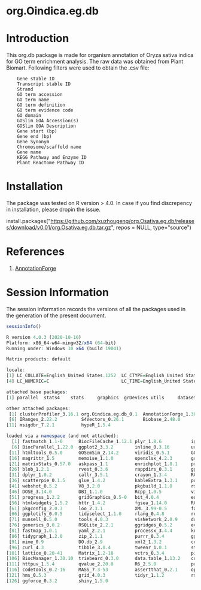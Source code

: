 # org.Oindica.eg.db

# Introduction
This org.db package is made for organism annotation of Oryza sativa indica for GO term enrichment analysis. The raw data was obtained from Plant Biomart. Following filters were used to obtain the .csv file:

```
    Gene stable ID
    Transcript stable ID
    Strand
    GO term accession
    GO term name
    GO term definition
    GO term evidence code
    GO domain
    GOSlim GOA Accession(s)
    GOSlim GOA Description
    Gene start (bp)
    Gene end (bp)
    Gene Synonym
    Chromosome/scaffold name
    Gene name
    KEGG Pathway and Enzyme ID
    Plant Reactome Pathway ID
```

# Installation

The package was tested on R version > 4.0. In case if you find discrepency in installation, please dropin the issue.

install.packages("https://github.com/xuzhougeng/org.Osativa.eg.db/releases/download/v0.01/org.Osativa.eg.db.tar.gz", 
    repos = NULL, 
    type="source")

# References
1. [AnnotationForge](docs.google.com/spreadsheets/d/1ujC0Grg0y6Kov3srXI8K4mA73hjp4bgdpCNN8qroxqQ/edit#gid=0)

# Session Information
The session information records the versions of all the packages used in the generation of the present document.
```r
sessionInfo()
```

```r
R version 4.0.3 (2020-10-10)
Platform: x86_64-w64-mingw32/x64 (64-bit)
Running under: Windows 10 x64 (build 19041)

Matrix products: default

locale:
[1] LC_COLLATE=English_United States.1252  LC_CTYPE=English_United States.1252    LC_MONETARY=English_United States.1252
[4] LC_NUMERIC=C                           LC_TIME=English_United States.1252    

attached base packages:
[1] parallel  stats4    stats     graphics  grDevices utils     datasets  methods   base     

other attached packages:
 [1] clusterProfiler_3.16.1 org.Oindica.eg.db_0.1  AnnotationForge_1.30.1 org.Osativa.eg.db_0.1  AnnotationDbi_1.50.3  
 [6] IRanges_2.22.2         S4Vectors_0.26.1       Biobase_2.48.0         BiocGenerics_0.34.0    biomaRt_2.44.4        
[11] msigdbr_7.2.1          hypeR_1.5.4           

loaded via a namespace (and not attached):
  [1] fastmatch_1.1-0      BiocFileCache_1.12.1 plyr_1.8.6           igraph_1.2.6         splines_4.0.3       
  [6] BiocParallel_1.22.0  ggplot2_3.3.2        inline_0.3.16        urltools_1.7.3       digest_0.6.27       
 [11] htmltools_0.5.0      GOSemSim_2.14.2      viridis_0.5.1        GO.db_3.11.4         fansi_0.4.1         
 [16] magrittr_1.5         memoise_1.1.0        openxlsx_4.2.3       graphlayouts_0.7.1   RcppParallel_5.0.2  
 [21] matrixStats_0.57.0   askpass_1.1          enrichplot_1.8.1     prettyunits_1.1.1    colorspace_1.4-1    
 [26] blob_1.2.1           rvest_0.3.6          rappdirs_0.3.1       ggrepel_0.8.2        xfun_0.18           
 [31] dplyr_1.0.2          callr_3.5.1          crayon_1.3.4         RCurl_1.98-1.2       jsonlite_1.7.1      
 [36] scatterpie_0.1.5     glue_1.4.2           kableExtra_1.3.1     polyclip_1.10-0      gtable_0.3.0        
 [41] webshot_0.5.2        V8_3.2.0             pkgbuild_1.1.0       rstan_2.21.2         scales_1.1.1        
 [46] DOSE_3.14.0          DBI_1.1.0            Rcpp_1.0.5           viridisLite_0.3.0    xtable_1.8-4        
 [51] progress_1.2.2       gridGraphics_0.5-0   bit_4.0.4            europepmc_0.4        StanHeaders_2.21.0-6
 [56] htmlwidgets_1.5.2    httr_1.4.2           fgsea_1.14.0         RColorBrewer_1.1-2   ellipsis_0.3.1      
 [61] pkgconfig_2.0.3      loo_2.3.1            XML_3.99-0.5         farver_2.0.3         dbplyr_1.4.4        
 [66] ggplotify_0.0.5      tidyselect_1.1.0     rlang_0.4.8          reshape2_1.4.4       later_1.1.0.1       
 [71] munsell_0.5.0        tools_4.0.3          visNetwork_2.0.9     downloader_0.4       cli_2.1.0           
 [76] generics_0.0.2       RSQLite_2.2.1        ggridges_0.5.2       evaluate_0.14        stringr_1.4.0       
 [81] fastmap_1.0.1        yaml_2.2.1           processx_3.4.4       knitr_1.30           bit64_4.0.5         
 [86] tidygraph_1.2.0      zip_2.1.1            purrr_0.3.4          ggraph_2.0.3         reactable_0.2.3     
 [91] mime_0.9             DO.db_2.9            xml2_1.3.2           compiler_4.0.3       rstudioapi_0.11     
 [96] curl_4.3             tibble_3.0.4         tweenr_1.0.1         stringi_1.5.3        ps_1.4.0            
[101] lattice_0.20-41      Matrix_1.2-18        vctrs_0.3.4          pillar_1.4.6         lifecycle_0.2.0     
[106] BiocManager_1.30.10  triebeard_0.3.0      data.table_1.13.2    cowplot_1.1.0        bitops_1.0-6        
[111] httpuv_1.5.4         qvalue_2.20.0        R6_2.5.0             promises_1.1.1       gridExtra_2.3       
[116] codetools_0.2-16     MASS_7.3-53          assertthat_0.2.1     openssl_1.4.3        withr_2.3.0         
[121] hms_0.5.3            grid_4.0.3           tidyr_1.1.2          rmarkdown_2.5        rvcheck_0.1.8       
[126] ggforce_0.3.2        shiny_1.5.0         
```
